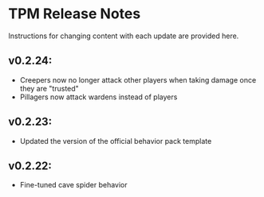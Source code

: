 # TPM Release Notes
Instructions for changing content with each update are provided here.

## v0.2.24:
- Creepers now no longer attack other players when taking damage once they are "trusted"
- Pillagers now attack wardens instead of players

## v0.2.23:
- Updated the version of the official behavior pack template

## v0.2.22:
- Fine-tuned cave spider behavior
